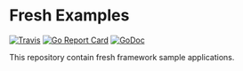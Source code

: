 # Fresh Examples
[![Travis](https://img.shields.io/travis/tockins/fresh-examples.svg?style=flat-square)](https://travis-ci.org/tockins/fresh-examples)
[![Go Report Card](https://goreportcard.com/badge/github.com/tockins/fresh-examples?style=flat-square)](https://goreportcard.com/report/github.com/tockins/fresh-examples)
[![GoDoc](http://img.shields.io/badge/go-documentation-blue.svg?style=flat-square)](http://godoc.org/github.com/tockins/fresh-examples)

This repository contain fresh framework sample applications.